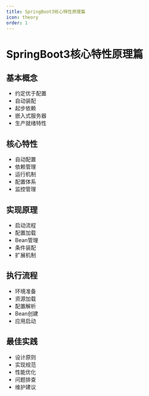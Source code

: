 ```yaml
---
title: SpringBoot3核心特性原理篇
icon: theory
order: 1
---
```


# SpringBoot3核心特性原理篇

## 基本概念
- 约定优于配置
- 自动装配
- 起步依赖
- 嵌入式服务器
- 生产就绪特性

## 核心特性
- 自动配置
- 依赖管理
- 运行机制
- 配置体系
- 监控管理

## 实现原理
- 启动流程
- 配置加载
- Bean管理
- 条件装配
- 扩展机制

## 执行流程
- 环境准备
- 资源加载
- 配置解析
- Bean创建
- 应用启动

## 最佳实践
- 设计原则
- 实现规范
- 性能优化
- 问题排查
- 维护建议

